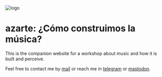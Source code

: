 ![logo](https://gitlab.com/azarte/azarte.gitlab.io/-/raw/master/public/assets/img/logo_64.png)

# azarte: ¿Cómo construimos la música?

This is the companion website for a workshop about music and how it is built and perceive.  

Feel free to contact me by [mail](mailto:rodrigovalla@protonmail.ch) or reach me in
[telegram](https://t.me/rvalla) or [mastodon](https://fosstodon.org/@rvalla).
